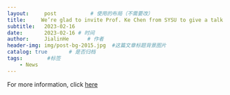 ```yaml
---
layout:     post           # 使用的布局（不需要改）
title:     We’re glad to invite Prof. Ke Chen from SYSU to give a talk on the transport of phonons and electrons at microscale. # 标题
subtitle:   2023-02-16
date:       2023-02-16 # 时间
author:     JialinHe      # 作者
header-img: img/post-bg-2015.jpg  #这篇文章标题背景图片
catalog: true       # 是否归档
tags:        #标签
    - News
---
```

For more information, click [here](https://www.hitsz.edu.cn/article/view/id-138143.html)
